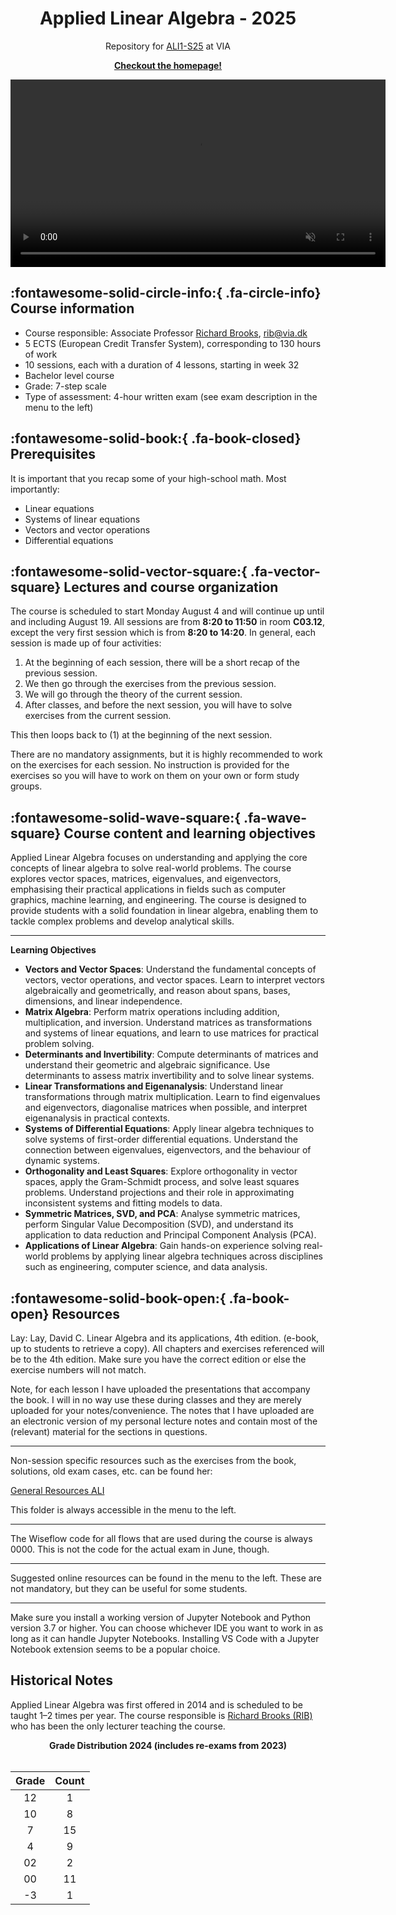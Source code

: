 <p align="center">
    <h1 align="center">Applied Linear Algebra - 2025</h1>
    <p align="center">Repository for <a href="https://www.via.dk/TMH/Courses/applied-linear-algebra?education">ALI1-S25</a> at VIA</p>
    <p align="center"><strong><a href="https://rbrooksdk.github.io/ALI1_25">Checkout the homepage!</a></strong></p>
</p>

<p align="center">
  <a href="https://rbrooksdk.github.io/ALI1_25">
    <video class="custom-video" width="600" autoplay loop muted>
      <source src="figures/introvid.mp4" type="video/mp4">
      Your browser does not support the video tag.
    </video>
  </a>
</p>


## :fontawesome-solid-circle-info:{ .fa-circle-info} Course information

* Course responsible: Associate Professor [Richard Brooks](https://rbrooksdk.github.io), <rib@via.dk>
* 5 ECTS (European Credit Transfer System), corresponding to 130 hours of work
* 10 sessions, each with a duration of 4 lessons, starting in week 32
* Bachelor level course
* Grade: 7-step scale
* Type of assessment: 4-hour written exam (see exam description in the menu to the left)

## :fontawesome-solid-book:{ .fa-book-closed} Prerequisites
It is important that you recap some of your high-school math. Most importantly:

- Linear equations
- Systems of linear equations
- Vectors and vector operations
- Differential equations

## :fontawesome-solid-vector-square:{ .fa-vector-square} Lectures and course organization

The course is scheduled to start Monday August 4 and will continue up until and including August 19. All sessions are from **8:20 to 11:50** in room **C03.12**, except the very first session which is from **8:20 to 14:20**. In general, each session is made up of four activities:

1. At the beginning of each session, there will be a short recap of the previous session.
2. We then go through the exercises from the previous session.
3. We will go through the theory of the current session.
4. After classes, and before the next session, you will have to solve exercises from the current session.

This then loops back to (1) at the beginning of the next session.

There are no mandatory assignments, but it is highly recommended to work on the exercises for each session. No instruction is provided for the exercises so you will have to work on them on your own or form study groups.

## :fontawesome-solid-wave-square:{ .fa-wave-square} Course content and learning objectives
Applied Linear Algebra focuses on understanding and applying the core concepts of linear algebra to solve real-world problems. The course explores vector spaces, matrices, eigenvalues, and eigenvectors, emphasising their practical applications in fields such as computer graphics, machine learning, and engineering. The course is designed to provide students with a solid foundation in linear algebra, enabling them to tackle complex problems and develop analytical skills.

---

**Learning Objectives**

- **Vectors and Vector Spaces**: Understand the fundamental concepts of vectors, vector operations, and vector spaces. Learn to interpret vectors algebraically and geometrically, and reason about spans, bases, dimensions, and linear independence.
- **Matrix Algebra**: Perform matrix operations including addition, multiplication, and inversion. Understand matrices as transformations and systems of linear equations, and learn to use matrices for practical problem solving.
- **Determinants and Invertibility**: Compute determinants of matrices and understand their geometric and algebraic significance. Use determinants to assess matrix invertibility and to solve linear systems.
- **Linear Transformations and Eigenanalysis**: Understand linear transformations through matrix multiplication. Learn to find eigenvalues and eigenvectors, diagonalise matrices when possible, and interpret eigenanalysis in practical contexts.
- **Systems of Differential Equations**: Apply linear algebra techniques to solve systems of first-order differential equations. Understand the connection between eigenvalues, eigenvectors, and the behaviour of dynamic systems.
- **Orthogonality and Least Squares**: Explore orthogonality in vector spaces, apply the Gram-Schmidt process, and solve least squares problems. Understand projections and their role in approximating inconsistent systems and fitting models to data.
- **Symmetric Matrices, SVD, and PCA**: Analyse symmetric matrices, perform Singular Value Decomposition (SVD), and understand its application to data reduction and Principal Component Analysis (PCA).
- **Applications of Linear Algebra**: Gain hands-on experience solving real-world problems by applying linear algebra techniques across disciplines such as engineering, computer science, and data analysis.



## :fontawesome-solid-book-open:{ .fa-book-open} Resources

Lay: Lay, David C. Linear Algebra and its applications, 4th edition. (e-book, up to students to retrieve a copy). All chapters and exercises referenced will be to the 4th edition. Make sure you have the correct edition or else the exercise numbers will not match.

Note, for each lesson I have uploaded the presentations that accompany the book. I will in no way use these during classes and they are merely uploaded for your notes/convenience. The notes that I have uploaded are an electronic version of my personal lecture notes and contain most of the (relevant) material for the sections in questions.

---

Non-session specific resources such as the exercises from the book, solutions, old exam cases, etc. can be found her:

[General Resources ALI]()

This folder is always accessible in the menu to the left.

---

The Wiseflow code for all flows that are used during the course is always 0000. This is not the code for the actual exam in June, though.

---

Suggested online resources can be found in the menu to the left. These are not mandatory, but they can be useful for some students.

---

Make sure you install a working version of Jupyter Notebook and Python version 3.7 or higher. You can choose whichever IDE you want to work in as long as it can handle Jupyter Notebooks. Installing VS Code with a Jupyter Notebook extension seems to be a popular choice.

## Historical Notes

Applied Linear Algebra was first offered in 2014 and is scheduled to be taught 1–2 times per year. The course responsible is [Richard Brooks (RIB)](https://rbrooksdk.github.io) who has been the only lecturer teaching the course.

<center>
  <strong>Grade Distribution 2024 (includes re-exams from 2023)</strong>
  <br><br>

  <table>
    <thead>
      <tr>
        <th style="text-align:center;">Grade</th>
        <th style="text-align:center;">Count</th>
      </tr>
    </thead>
    <tbody>
      <tr><td style="text-align:center;">12</td><td style="text-align:center;">1</td></tr>
      <tr><td style="text-align:center;">10</td><td style="text-align:center;">8</td></tr>
      <tr><td style="text-align:center;">7</td><td style="text-align:center;">15</td></tr>
      <tr><td style="text-align:center;">4</td><td style="text-align:center;">9</td></tr>
      <tr><td style="text-align:center;">02</td><td style="text-align:center;">2</td></tr>
      <tr><td style="text-align:center;">00</td><td style="text-align:center;">11</td></tr>
      <tr><td style="text-align:center;">-3</td><td style="text-align:center;">1</td></tr>
    </tbody>
  </table>
</center>
